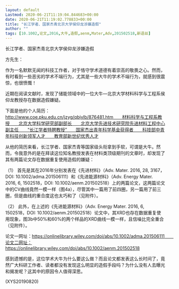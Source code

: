 ```yaml
---
layout: default
Lastmod: 2020-06-21T11:19:04.844683+00:00
date: 2020-06-21T11:19:02.778833+00:00
title: "长江学者、国家杰青北京大学侯仰龙涉嫌造假"
author: ""
tags: [10.1002,论文,2016,大牛,造假,aenm,Mater,Adv,201502518,新语丝]
---
```


长江学者、国家杰青北京大学侯仰龙涉嫌造假

方先生：

作为一名默默无闻的科技工作者，对于恪守学术道德有着崇高的敬畏之心。然而，有时看到一些恶劣的学术不端行为，尤其是一些大牛的学术不端行为，就感到很震惊，也很愤慨！

近期在阅读文献时，发现了储能领域中的一位大牛—北京大学材料科学与工程系侯仰龙教授存在数据造假嫌疑。

下面是他的个人简历：　　http://www.coe.pku.edu.cn/jzyg/qbjylb/876481.htm　　材料科学与工程系教授　　北京大学科学研究部副部长　　北京大学先进技术研究院先进材料工程中心副主任　　“长江学者特聘教授”　　国家杰出青年科学基金获得者　　科技部中青年科技创新领军人才　　教育部新世纪优秀人才

从他的简历来看，长江学者、国家杰青等国家级头衔拿到手软，可谓是大牛。然而，令我意外的是在拜读这位知名教授发表在材料类顶级期刊的文章时，却发现了其有两篇论文存在数据重复使用造假的嫌疑：

（1） 首先是其在2016年分别发表在《先进材料》（Adv. Mater. 2016, 28, 3167，DOI: 10.1002/adma.201506111）和《先进能源材料》（Adv. Energy Mater. 2016, 6, 1502518，DOI: 10.1002/aenm.201502518）上的两篇论文，这两篇论文中的CV曲线竟然一模一样（图4a），尽管其中一篇用了前四圈，另一篇用了前三圈，但是曲线的重合度这也太巧和了（见附件）。

（2） 此外，在上述的《先进能源材料》（Adv. Energy Mater. 2016, 6, 1502518，DOI: 10.1002/aenm.201502518）论文中，其XRD也存在数据重复使用现象，图3b中50%和60%的两个样品的XRD曲线一模一样，且信噪比完全重合（见附件）。

论文一网址：https://onlinelibrary.wiley.com/doi/abs/10.1002/adma.201506111　　论文二网址：https://onlinelibrary.wiley.com/doi/abs/10.1002/aenm.201502518

感到遗憾的是，这位学术大牛为什么要这么做？而且论文都发表这么长时间了，竟然广大科研工作者、读者都没有发现这么明显的造假手段吗？为什么没有人去曝光和揭发呢？这其中的原因令人值得深思。

(XYS20190820)

